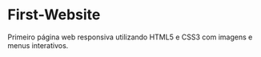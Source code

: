 # First-Website

Primeiro página web responsiva utilizando HTML5 e CSS3 com imagens e menus interativos.
